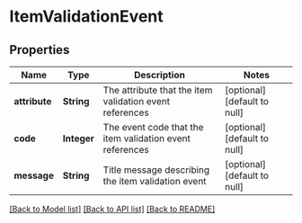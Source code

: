 # ItemValidationEvent
## Properties

| Name | Type | Description | Notes |
|------------ | ------------- | ------------- | -------------|
| **attribute** | **String** | The attribute that the item validation event references | [optional] [default to null] |
| **code** | **Integer** | The event code that the item validation event references | [optional] [default to null] |
| **message** | **String** | Title message describing the item validation event | [optional] [default to null] |

[[Back to Model list]](../README.md#documentation-for-models) [[Back to API list]](../README.md#documentation-for-api-endpoints) [[Back to README]](../README.md)

